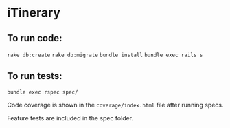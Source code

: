 # iTinerary
## To run code:
`rake db:create`
`rake db:migrate`
`bundle install`
`bundle exec rails s`

## To run tests:
```bundle exec rspec spec/ ``` 

Code coverage is shown in the `coverage/index.html` file after running specs.

Feature tests are included in the spec folder.


